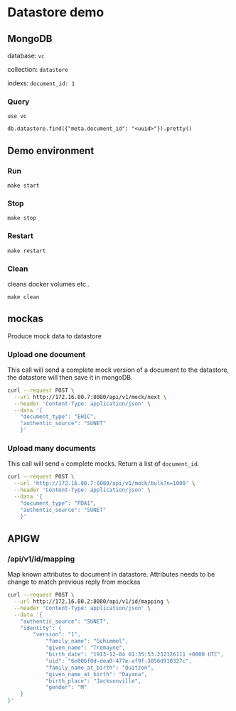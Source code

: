 # Datastore demo
## MongoDB
database: `vc`

collection: `datastore`

indexs: `document_id: 1`

### Query
`use vc`

`db.datastore.find({"meta.document_id": "<uuid>"}).pretty()`

## Demo environment
### Run
`make start`

### Stop
`make stop`

### Restart
`make restart`

### Clean
cleans docker volumes etc..

`make clean`

## mockas
Produce mock data to datastore

### Upload one document
This call will send a complete mock version of a document to the datastore, the datastore will then save it in mongoDB.

```bash
curl --request POST \
  --url http://172.16.80.7:8080/api/v1/mock/next \
  --header 'Content-Type: application/json' \
  --data '{
	"document_type": "EHIC",
	"authentic_source": "SUNET"
    }'
```

### Upload many documents
This call will send `n` complete mocks. Return a list of `document_id`.

```bash
curl --request POST \
  --url 'http://172.16.80.7:8080/api/v1/mock/bulk?n=1000' \
  --header 'Content-Type: application/json' \
  --data '{
	"document_type": "PDA1",
	"authentic_source": "SUNET"
    }'
```

## APIGW
### /api/v1/id/mapping
Map known attributes to document in datastore. Attributes needs to be change to match previous reply from mockas

```bash
curl --request POST \
  --url http://172.16.80.2:8080/api/v1/id/mapping \
  --header 'Content-Type: application/json' \
  --data '{
	"authentic_source": "SUNET",
	"identity": {
		"version": "1",
			"family_name": "Schimmel",
			"given_name": "Tremayne",
			"birth_date": "1913-12-04 01:35:53.232126111 +0000 UTC",
			"uid": "6e006f0d-dea0-477e-af9f-3856d910327c",
			"family_name_at_birth": "Quitzon",
			"given_name_at_birth": "Dayana",
			"birth_place": "Jacksonville",
			"gender": "M"
	}
}'
```